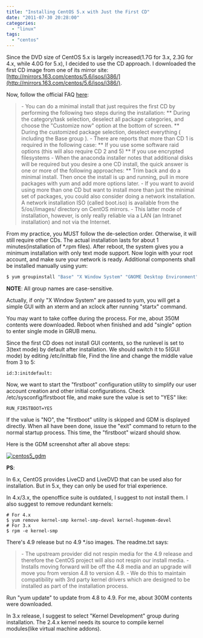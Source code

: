 ```yaml
---
title: "Installing CentOS 5.x with Just the First CD"
date: "2011-07-30 20:28:00"
categories: 
  - "linux"
tags: 
  - "centos"
---
```


Since the DVD size of CentOS 5.x is largely increased(1.7G for 3.x, 2.3G for 4.x, while 4.0G for 5.x), I decided to use the CD approach. I downloaded the first CD image from one of its mirror site: [http://mirrors.163.com/centos/5.6/isos/i386/](http://mirrors.163.com/centos/5.6/isos/i386/).

Now, follow the official FAQ [here](http://wiki.centos.org/FAQ/CentOS5#head-c79c201900d22f163a445f134fcc6c916eb3cb6e):

> \- You can do a minimal install that just requires the first CD by performing the following two steps during the installation: \*\* During the category/task selection, deselect all package categories, and choose the "Customize now" option at the bottom of screen. \*\* During the customized package selection, deselect everything ( including the Base group ). - There are reports that more than CD 1 is required in the following case: \*\* If you use some software raid options (this will also require CD 2 and 5) \*\* If you use encrypted filesystems - When the anaconda installer notes that additional disks will be required but you desire a one CD install, the quick answer is one or more of the following approaches: \*\* Trim back and do a minimal install. Then once the install is up and running, pull in more packages with yum and add more options later. - If you want to avoid using more than one CD but want to install more than just the minimal set of packages, you could also consider doing a network installation. A network installation ISO (called boot.iso) is available from the 5/os/<arch>/images/ directory on CentOS mirrors. - This latter mode of installation, however, is only really reliable via a LAN (an Intranet installation) and not via the Internet.

From my practice, you MUST follow the de-selection order. Otherwise, it will still require other CDs. The actual installation lasts for about 1 minutes(installation of \*.rpm files). After reboot, the system gives you a minimum installation with only text mode support. Now login with your root account, and make sure your network is ready. Additional components shall be installed manually using yum:

```bash
$ yum groupinstall "Base" "X Window System" "GNOME Desktop Environment"
```

**NOTE**: All group names are case-sensitive.

Actually, if only "X Window System" are passed to yum, you will get a simple GUI with an xterm and an xclock after running "startx" command.

You may want to take coffee during the process. For me, about 350M contents were downloaded. Reboot when finished and add "single" option to enter single mode in GRUB menu.

Since the first CD does not install GUI contents, so the runlevel is set to 3(text mode) by default after installation. We should switch it to 5(GUI mode) by editing /etc/inittab file, Find the line and change the middle value from 3 to 5:

```
id:3:initdefault:
```

Now, we want to start the "firstboot" configuration utility to simplify our user account creation and other initial configurations. Check /etc/sysconfig/firstboot file, and make sure the value is set to "YES" like:

```
RUN_FIRSTBOOT=YES
```

If the value is "NO", the "firstboot" utility is skipped and GDM is displayed directly. When all have been done, issue the "exit" command to return to the normal startup process. This time, the "firstboot" wizard should show.

Here is the GDM screenshot after all above steps:

[![centos5_gdm](images/5989997912_02cec9fe6d_z.jpg)](http://www.flickr.com/photos/gonwan1985/5989997912 "centos5_gdm by Binhao Qian, on Flickr")

**PS**:

In 6.x, CentOS provides LiveCD and LiveDVD that can be used also for installation. But in 5.x, they can only be used for trial experience.

In 4.x/3.x, the openoffice suite is outdated, I suggest to not install them. I also suggest to remove redundant kernels:

```
# For 4.x
$ yum remove kernel-smp kernel-smp-devel kernel-hugemem-devel
# For 3.x
$ rpm -e kernel-smp
```

There's 4.9 release but no 4.9 \*.iso images. The readme.txt says:

> \- The upstream provider did not respin media for the 4.9 release and therefore the CentOS project will also not respin our install media. - Installs moving forward will be off the 4.8 media and an upgrade will move you from version 4.8 to version 4.9. - We do this to maintain compatibility with 3rd party kernel drivers which are designed to be installed as part of the installation process.

Run "yum update" to update from 4.8 to 4.9. For me, about 300M contents were downloaded.

In 3.x release, I suggest to select "Kernel Development" group during installation. The 2.4.x kernel needs its source to compile kernel modules(like virtual machine addons).
